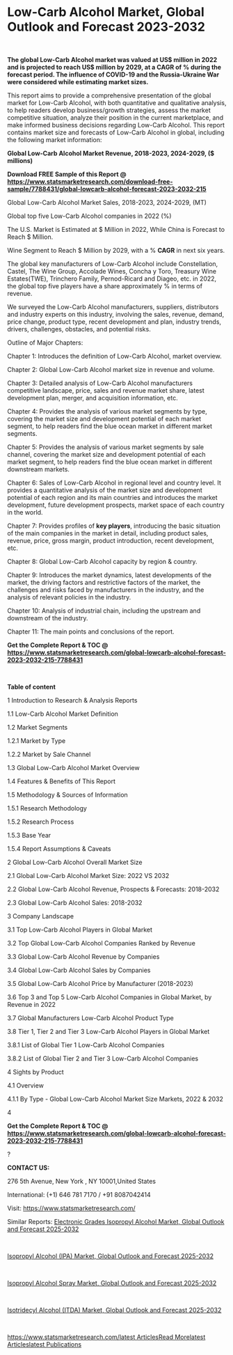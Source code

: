 <h1>Low-Carb Alcohol Market, Global Outlook and Forecast 2023-2032</h1><br/><p><strong>The global Low-Carb Alcohol market was valued at US$ million in 2022 and is projected to reach US$ million by 2029, at a <strong>CAGR</strong> of % during the forecast period. The influence of COVID-19 and the Russia-Ukraine War were considered while estimating market sizes.</strong></p>
 
 
 
 <p>This report aims to provide a comprehensive presentation of the global market for Low-Carb Alcohol, with both quantitative and qualitative analysis, to help readers develop business/growth strategies, assess the market competitive situation, analyze their position in the current marketplace, and make informed business decisions regarding Low-Carb Alcohol. This report contains market size and forecasts of Low-Carb Alcohol in global, including the following market information:</p>
 
 
 
 <p><strong>Global Low-Carb Alcohol Market Revenue, 2018-2023, 2024-2029, ($ millions)</strong></p>
 
 
 
 <p><strong>Download FREE Sample of this Report @ <a href="https://www.statsmarketresearch.com/download-free-sample/7788431/global-lowcarb-alcohol-forecast-2023-2032-215">https://www.statsmarketresearch.com/download-free-sample/7788431/global-lowcarb-alcohol-forecast-2023-2032-215</a></strong></p>
 
 
 
 <p>Global Low-Carb Alcohol Market Sales, 2018-2023, 2024-2029, (MT)</p>
 
 
 
 <p>Global top five Low-Carb Alcohol companies in 2022 (%)</p>
 
 
 
 <p>The U.S. Market is Estimated at $ Million in 2022, While China is Forecast to Reach $ Million.</p>
 
 
 
 <p>Wine Segment to Reach $ Million by 2029, with a % <strong>CAGR</strong> in next six years.</p>
 
 
 
 <p>The global key manufacturers of Low-Carb Alcohol include Constellation, Castel, The Wine Group, Accolade Wines, Concha y Toro, Treasury Wine Estates(TWE), Trinchero Family, Pernod-Ricard and Diageo, etc. in 2022, the global top five players have a share approximately % in terms of revenue.</p>
 
 
 
 <p>We surveyed the Low-Carb Alcohol manufacturers, suppliers, distributors and industry experts on this industry, involving the sales, revenue, demand, price change, product type, recent development and plan, industry trends, drivers, challenges, obstacles, and potential risks.</p>
 
 
 
 <p>Outline of Major Chapters:</p>
 
 
 
 <p>Chapter 1: Introduces the definition of Low-Carb Alcohol, market overview.</p>
 
 
 
 <p>Chapter 2: Global Low-Carb Alcohol market size in revenue and volume.</p>
 
 
 
 <p>Chapter 3: Detailed analysis of Low-Carb Alcohol manufacturers competitive landscape, price, sales and revenue market share, latest development plan, merger, and acquisition information, etc.</p>
 
 
 
 <p>Chapter 4: Provides the analysis of various market segments by type, covering the market size and development potential of each market segment, to help readers find the blue ocean market in different market segments.</p>
 
 
 
 <p>Chapter 5: Provides the analysis of various market segments by sale channel, covering the market size and development potential of each market segment, to help readers find the blue ocean market in different downstream markets.</p>
 
 
 
 <p>Chapter 6: Sales of Low-Carb Alcohol in regional level and country level. It provides a quantitative analysis of the market size and development potential of each region and its main countries and introduces the market development, future development prospects, market space of each country in the world.</p>
 
 
 
 <p>Chapter 7: Provides profiles of <strong>key players</strong>, introducing the basic situation of the main companies in the market in detail, including product sales, revenue, price, gross margin, product introduction, recent development, etc.</p>
 
 
 
 <p>Chapter 8: Global Low-Carb Alcohol capacity by region & country.</p>
 
 
 
 <p>Chapter 9: Introduces the market dynamics, latest developments of the market, the driving factors and restrictive factors of the market, the challenges and risks faced by manufacturers in the industry, and the analysis of relevant policies in the industry.</p>
 
 
 
 <p>Chapter 10: Analysis of industrial chain, including the upstream and downstream of the industry.</p>
 
 
 
 <p>Chapter 11: The main points and conclusions of the report.</p>
 
 
 
 <div><b>Get the Complete Report & TOC @ <a href="https://www.statsmarketresearch.com/global-lowcarb-alcohol-forecast-2023-2032-215-7788431">https://www.statsmarketresearch.com/global-lowcarb-alcohol-forecast-2023-2032-215-7788431</a></b></div>
 
 
 
 <p><br />
 
 <b>Table of content</b></p>
 
 
 
 <p>1 Introduction to Research & Analysis Reports<br />
 
 1.1 Low-Carb Alcohol Market Definition<br />
 
 1.2 Market Segments<br />
 
 1.2.1 Market by Type<br />
 
 1.2.2 Market by Sale Channel<br />
 
 1.3 Global Low-Carb Alcohol Market Overview<br />
 
 1.4 Features & Benefits of This Report<br />
 
 1.5 Methodology & Sources of Information<br />
 
 1.5.1 Research Methodology<br />
 
 1.5.2 Research Process<br />
 
 1.5.3 Base Year<br />
 
 1.5.4 Report Assumptions & Caveats<br />
 
 2 Global Low-Carb Alcohol Overall Market Size<br />
 
 2.1 Global Low-Carb Alcohol Market Size: 2022 VS 2032<br />
 
 2.2 Global Low-Carb Alcohol Revenue, Prospects & Forecasts: 2018-2032<br />
 
 2.3 Global Low-Carb Alcohol Sales: 2018-2032<br />
 
 3 Company Landscape<br />
 
 3.1 Top Low-Carb Alcohol Players in Global Market<br />
 
 3.2 Top Global Low-Carb Alcohol Companies Ranked by Revenue<br />
 
 3.3 Global Low-Carb Alcohol Revenue by Companies<br />
 
 3.4 Global Low-Carb Alcohol Sales by Companies<br />
 
 3.5 Global Low-Carb Alcohol Price by Manufacturer (2018-2023)<br />
 
 3.6 Top 3 and Top 5 Low-Carb Alcohol Companies in Global Market, by Revenue in 2022<br />
 
 3.7 Global Manufacturers Low-Carb Alcohol Product Type<br />
 
 3.8 Tier 1, Tier 2 and Tier 3 Low-Carb Alcohol Players in Global Market<br />
 
 3.8.1 List of Global Tier 1 Low-Carb Alcohol Companies<br />
 
 3.8.2 List of Global Tier 2 and Tier 3 Low-Carb Alcohol Companies<br />
 
 4 Sights by Product<br />
 
 4.1 Overview<br />
 
 4.1.1 By Type - Global Low-Carb Alcohol Market Size Markets, 2022 & 2032<br />
 
 4</p>
 
 
 
 <div><b>Get the Complete Report & TOC @ <a href="https://www.statsmarketresearch.com/global-lowcarb-alcohol-forecast-2023-2032-215-7788431">https://www.statsmarketresearch.com/global-lowcarb-alcohol-forecast-2023-2032-215-7788431</a></b></div>
 
 
 
 <p>? </p>
 
 
 
 <p><b>CONTACT US:</b><br />
 
 276 5th Avenue, New York , NY 10001,United States<br />
 
 International: (+1) 646 781 7170 / +91 8087042414<br />
 
 Visit: <a href="https://www.statsmarketresearch.com/">https://www.statsmarketresearch.com/</a><br />
 
 Similar Reports: <a href="https://www.statsmarketresearch.com/global-lowcarb-alcohol-forecast-2023-2032-215-7788431">Electronic Grades Isopropyl Alcohol Market, Global Outlook and Forecast 2025-2032</a><br />
 
 <br />
 
 <a href="https://www.statsmarketresearch.com/global-lowcarb-alcohol-forecast-2023-2032-215-7788431">Isopropyl Alcohol (IPA) Market, Global Outlook and Forecast 2025-2032</a><br />
 
 <br />
 
 <a href="https://www.statsmarketresearch.com/global-lowcarb-alcohol-forecast-2023-2032-215-7788431">Isopropyl Alcohol Spray Market, Global Outlook and Forecast 2025-2032</a><br />
 
 <br />
 
 <a href="https://www.statsmarketresearch.com/global-lowcarb-alcohol-forecast-2023-2032-215-7788431">Isotridecyl Alcohol (ITDA) Market, Global Outlook and Forecast 2025-2032</a><br />
 
 <br />
 
 <a href="https://gyeongbokgung.com">https://www.statsmarketresearch.com/</a><a href="https://hallyeomaritime.com">latest Articles</a><a href="https://jingwansa.com">Read More</a><a href="https://nguoiviet.jp/">latest Articles</a><a href="https://www.intelmarketresearch.com/">latest Publications</a></p>